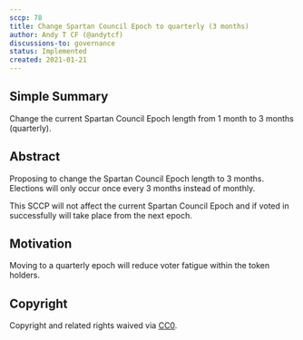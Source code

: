 ```yaml
---
sccp: 78
title: Change Spartan Council Epoch to quarterly (3 months)
author: Andy T CF (@andytcf)
discussions-to: governance
status: Implemented
created: 2021-01-21
---
```


<!--You can leave these HTML comments in your merged SCCP and delete the visible duplicate text guides, they will not appear and may be helpful to refer to if you edit it again. This is the suggested template for new SCCPs. Note that an SCCP number will be assigned by an editor. When opening a pull request to submit your SCCP, please use an abbreviated title in the filename, `sccp-draft_title_abbrev.md`. The title should be 44 characters or less.-->

## Simple Summary

<!--"If you can't explain it simply, you don't understand it well enough." Provide a simplified and layman-accessible explanation of the SCCP.-->

Change the current Spartan Council Epoch length from 1 month to 3 months (quarterly).

## Abstract

<!--A short (~200 word) description of the variable change proposed.-->

Proposing to change the Spartan Council Epoch length to 3 months. Elections will only occur once every 3 months instead of monthly.

This SCCP will not affect the current Spartan Council Epoch and if voted in successfully will take place from the next epoch.

## Motivation

<!--The motivation is critical for SCCPs that want to update variables within Synthetix. It should clearly explain why the existing variable is not incentive aligned. SCCP submissions without sufficient motivation may be rejected outright.-->

Moving to a quarterly epoch will reduce voter fatigue within the token holders.

## Copyright

Copyright and related rights waived via [CC0](https://creativecommons.org/publicdomain/zero/1.0/).
